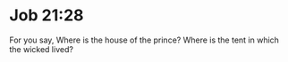 # Job 21:28

For you say, Where is the house of the prince? Where is the tent in which the wicked lived?
